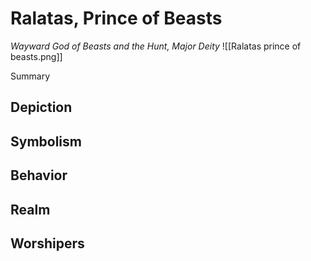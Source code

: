 # Ralatas, Prince of Beasts
*Wayward God of Beasts and the Hunt, Major Deity*
![[Ralatas prince of beasts.png]]

Summary

## Depiction

## Symbolism

## Behavior

## Realm

## Worshipers